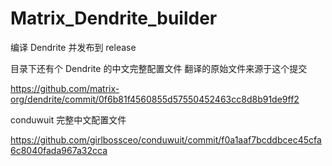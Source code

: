 # Matrix_Dendrite_builder
编译 Dendrite 并发布到 release

目录下还有个 Dendrite 的中文完整配置文件 翻译的原始文件来源于这个提交

https://github.com/matrix-org/dendrite/commit/0f6b81f4560855d57550452463cc8d8b91de9ff2

conduwuit 完整中文配置文件

https://github.com/girlbossceo/conduwuit/commit/f0a1aaf7bcddbcec45cfa6c8040fada967a32cca
